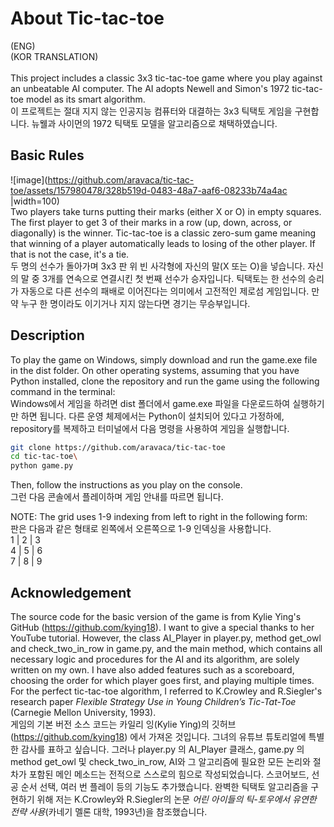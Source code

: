 # About Tic-tac-toe

(ENG)<br/>
(KOR TRANSLATION)<br/>
<br/>
This project includes a classic 3x3 tic-tac-toe game where you play against an unbeatable AI computer. The AI adopts Newell and Simon's 1972 tic-tac-toe model as its smart algorithm.<br/>
이 프로젝트는 절대 지지 않는 인공지능 컴퓨터와 대결하는 3x3 틱택토 게임을 구현합니다. 뉴웰과 사이먼의 1972 틱택토 모델을 알고리즘으로 채택하였습니다.

## Basic Rules

![image](https://github.com/aravaca/tic-tac-toe/assets/157980478/328b519d-0483-48a7-aaf6-08233b74a4ac |width=100) <br/>
Two players take turns putting their marks (either X or O) in empty squares. The first player to get 3 of their marks in a row (up, down, across, or diagonally) is the winner. Tic-tac-toe is a classic zero-sum game meaning that winning of a player automatically leads to losing of the other player. If that is not the case, it's a tie. <br/>
두 명의 선수가 돌아가며 3x3 판 위 빈 사각형에 자신의 말(X 또는 O)을 넣습니다. 자신의 말 중 3개를 연속으로 연결시킨 첫 번째 선수가 승자입니다. 틱택토는 한 선수의 승리가 자동으로 다른 선수의 패배로 이어진다는 의미에서 고전적인 제로섬 게임입니다. 만약 누구 한 명이라도 이기거나 지지 않는다면 경기는 무승부입니다.

## Description

To play the game on Windows, simply download and run the game.exe file in the dist folder. On other operating systems, assuming that you have Python installed, clone the repository and run the game using the following command in the terminal:<br/>
Windows에서 게임을 하려면 dist 폴더에서 game.exe 파일을 다운로드하여 실행하기만 하면 됩니다. 다른 운영 체제에서는 Python이 설치되어 있다고 가정하에, repository를 복제하고 터미널에서 다음 명령을 사용하여 게임을 실행합니다.<br/>
```bash
git clone https://github.com/aravaca/tic-tac-toe
cd tic-tac-toe\
python game.py
```
Then, follow the instructions as you play on the console.<br/>
그런 다음 콘솔에서 플레이하며 게임 안내를 따르면 됩니다.

NOTE:
The grid uses 1-9 indexing from left to right in the following form:<br/>
판은 다음과 같은 형태로 왼쪽에서 오른쪽으로 1-9 인덱싱을 사용합니다. <br/>
1 | 2 | 3<br/>
4 | 5 | 6<br/>
7 | 8 | 9<br/>

## Acknowledgement
The source code for the basic version of the game is from Kylie Ying's GitHub (https://github.com/kying18). I want to give a special thanks to her YouTube tutorial. However, the class AI_Player in player.py, method get_owl and check_two_in_row in game.py, and the main method, which contains all necessary logic and procedures for the AI and its algorithm, are solely written on my own. I have also added features such as a scoreboard, choosing the order for which player goes first, and playing multiple times. For the perfect tic-tac-toe algorithm, I referred to K.Crowley and R.Siegler's research paper *Flexible Strategy Use in Young Children’s Tic-Tat-Toe* (Carnegie Mellon University, 1993).<br/>
게임의 기본 버전 소스 코드는 카일리 잉(Kylie Ying)의 깃허브(https://github.com/kying18) 에서 가져온 것입니다. 그녀의 유튜브 튜토리얼에 특별한 감사를 표하고 싶습니다. 그러나 player.py 의 AI_Player 클래스, game.py 의 method get_owl 및 check_two_in_row, AI와 그 알고리즘에 필요한 모든 논리와 절차가 포함된 메인 메소드는 전적으로 스스로의 힘으로 작성되었습니다. 스코어보드, 선공 순서 선택, 여러 번 플레이 등의 기능도 추가했습니다. 완벽한 틱택토 알고리즘을 구현하기 위해 저는 K.Crowley와 R.Siegler의 논문 *어린 아이들의 틱-토우에서 유연한 전략 사용*(카네기 멜론 대학, 1993년)을 참조했습니다.


